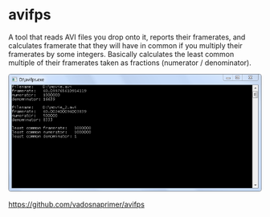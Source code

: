 # avifps
A tool that reads AVI files you drop onto it, reports their framerates, and calculates framerate that they will have in common if you multiply their framerates by some integers. Basically calculates the least common multiple of their framerates taken as fractions (numerator / denominator).

![Snapshot](cmd.png)

https://github.com/vadosnaprimer/avifps
